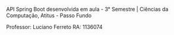 API Spring Boot desenvolvida em aula - 3° Semestre | Ciências da Computação, Atitus - Passo Fundo

Professor: Luciano Ferreto
RA: 1136074
